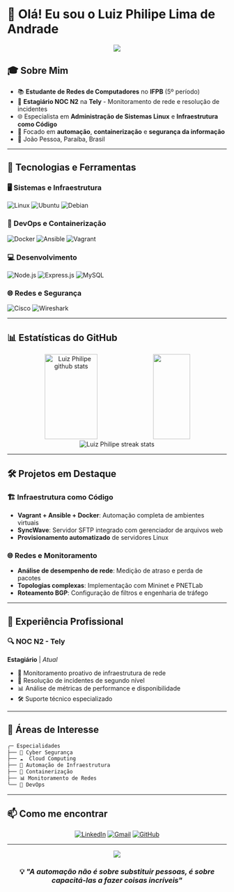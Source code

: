 # 👋 Olá! Eu sou o Luiz Philipe Lima de Andrade

<div align="center">
  <img src="https://readme-typing-svg.herokuapp.com/?color=00bfbf&size=35&center=true&vCenter=true&width=1000&lines=Bem-vindo+ao+meu+perfil!;Estudante+de+Redes+de+Computadores;Estagiário+NOC+N2+na+Tely;Apaixonado+por+Infraestrutura+e+DevOps" />
</div>

## 🎓 Sobre Mim

- 📚 **Estudante de Redes de Computadores** no **IFPB** (5º período)
- 💼 **Estagiário NOC N2** na **Tely** - Monitoramento de rede e resolução de incidentes
- 🌐 Especialista em **Administração de Sistemas Linux** e **Infraestrutura como Código**
- 🔧 Focado em **automação**, **containerização** e **segurança da informação**
- 📍 João Pessoa, Paraíba, Brasil

---

## 🚀 Tecnologias e Ferramentas

### 🖥️ Sistemas e Infraestrutura
![Linux](https://img.shields.io/badge/Linux-FCC624?style=for-the-badge&logo=linux&logoColor=black)
![Ubuntu](https://img.shields.io/badge/Ubuntu-E95420?style=for-the-badge&logo=ubuntu&logoColor=white)
![Debian](https://img.shields.io/badge/Debian-D70A53?style=for-the-badge&logo=debian&logoColor=white)

### 🐳 DevOps e Containerização
![Docker](https://img.shields.io/badge/Docker-2496ED?style=for-the-badge&logo=docker&logoColor=white)
![Ansible](https://img.shields.io/badge/Ansible-EE0000?style=for-the-badge&logo=ansible&logoColor=white)
![Vagrant](https://img.shields.io/badge/Vagrant-1563FF?style=for-the-badge&logo=vagrant&logoColor=white)

### 💻 Desenvolvimento
![Node.js](https://img.shields.io/badge/Node.js-43853D?style=for-the-badge&logo=node.js&logoColor=white)
![Express.js](https://img.shields.io/badge/Express.js-404D59?style=for-the-badge&logo=express&logoColor=white)
![MySQL](https://img.shields.io/badge/MySQL-00000F?style=for-the-badge&logo=mysql&logoColor=white)

### 🌐 Redes e Segurança
![Cisco](https://img.shields.io/badge/Cisco-049fd9?style=for-the-badge&logo=cisco&logoColor=white)
![Wireshark](https://img.shields.io/badge/Wireshark-1679A7?style=for-the-badge&logo=wireshark&logoColor=white)

---

## 📊 Estatísticas do GitHub

<div align="center">
  <img width="49%" height="195px" src="https://github-readme-stats.vercel.app/api?username=Philipe7&show_icons=true&count_private=true&hide_border=true&title_color=00bfbf&icon_color=00bfbf&text_color=c9d1d9&bg_color=0d1117" alt="Luiz Philipe github stats" /> 
  
  <img width="41%" height="195px" src="https://github-readme-stats.vercel.app/api/top-langs/?username=Philipe7&layout=compact&hide_border=true&title_color=00bfbf&text_color=c9d1d9&bg_color=0d1117" />
</div>

<div align="center">
  <img src="https://github-readme-streak-stats.herokuapp.com/?user=Philipe7&theme=dark&hide_border=true&stroke=0000&background=0d1117&ring=00bfbf&fire=00bfbf&currStreakLabel=00bfbf" alt="Luiz Philipe streak stats"/>
</div>

---

## 🛠️ Projetos em Destaque

### 🏗️ Infraestrutura como Código
- **Vagrant + Ansible + Docker**: Automação completa de ambientes virtuais
- **SyncWave**: Servidor SFTP integrado com gerenciador de arquivos web
- **Provisionamento automatizado** de servidores Linux

### 🌐 Redes e Monitoramento
- **Análise de desempenho de rede**: Medição de atraso e perda de pacotes
- **Topologias complexas**: Implementação com Mininet e PNETLab
- **Roteamento BGP**: Configuração de filtros e engenharia de tráfego

---

## 💼 Experiência Profissional

### 🔍 NOC N2 - Tely
**Estagiário** | *Atual*
- 📡 Monitoramento proativo de infraestrutura de rede
- 🚨 Resolução de incidentes de segundo nível
- 📊 Análise de métricas de performance e disponibilidade
- 🛠️ Suporte técnico especializado

---

## 🎯 Áreas de Interesse

```bash
╭─ Especialidades
├── 🔐 Cyber Segurança
├── ☁️  Cloud Computing
├── 🤖 Automação de Infraestrutura
├── 🐳 Containerização
├── 📊 Monitoramento de Redes
╰── 🚀 DevOps
```

---

## 📫 Como me encontrar

<div align="center">

[![LinkedIn](https://img.shields.io/badge/LinkedIn-0077B5?style=for-the-badge&logo=linkedin&logoColor=white)](https://linkedin.com/in/luiz-philipe7)
[![Gmail](https://img.shields.io/badge/Gmail-D14836?style=for-the-badge&logo=gmail&logoColor=white)](mailto:luizphilipe320@gmail.com)
[![GitHub](https://img.shields.io/badge/GitHub-100000?style=for-the-badge&logo=github&logoColor=white)](https://github.com/Philipe7)

</div>

---

<div align="center">
  <img src="https://komarev.com/ghpvc/?username=Philipe7&color=00bfbf&style=flat-square&label=Profile+Views" />
</div>

<div align="center">
  
### 💡 *"A automação não é sobre substituir pessoas, é sobre capacitá-las a fazer coisas incríveis"*

</div>